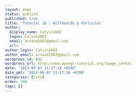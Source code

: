 ```yaml
---
layout: page
status: publish
published: true
title: 'Tutorial 18 : Billboards & Particles'
author:
  display_name: Calvin1602
  login: Calvin1602
  email: arnaud1602@gmail.com
  url: ''
author_login: Calvin1602
author_email: arnaud1602@gmail.com
wordpress_id: 931
wordpress_url: http://www.opengl-tutorial.org/?page_id=931
date: '2013-09-07 11:17:18 +0200'
date_gmt: '2013-09-07 11:17:18 +0200'
categories: [tuto]
order: 100
tags: []
---
```


